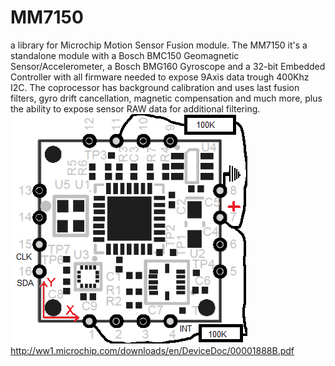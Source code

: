 # MM7150
a library for Microchip Motion Sensor Fusion module.
The MM7150 it's a standalone module with a Bosch BMC150 Geomagnetic Sensor/Accelerometer, a Bosch BMG160 Gyroscope and a 32-bit Embedded Controller with all firmware needed to expose 9Axis data trough 400Khz I2C.
The coprocessor has background calibration and uses last fusion filters, gyro drift cancellation, magnetic compensation and much more, plus the ability to expose sensor RAW data for additional filtering.<br>
![image](https://github.com/sumotoy/MM7150/blob/docs/images/front.png)<br>
http://ww1.microchip.com/downloads/en/DeviceDoc/00001888B.pdf

